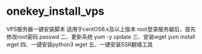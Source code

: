 # onekey_install_vps
VPS服务器一键安装脚本
适用于centOS6.x及以上版本
root登录服务器后，首先修改root密码
passwd
二、更新系统
yum -y update
三、安装wget
yum install wget
四、一键安装python3
wget 
五、一键安装SSR翻墙工具
